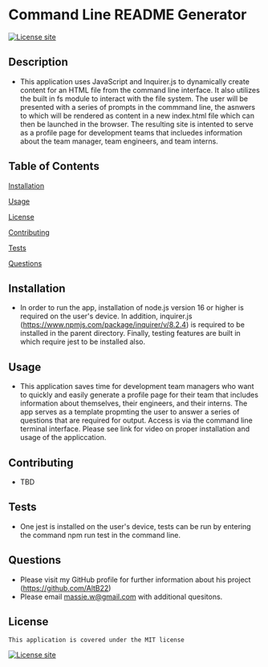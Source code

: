 # Command Line README Generator    
  [![License site](https://img.shields.io/badge/License-MIT-blue.svg)](https://choosealicense.com/licenses/mit)

  ## Description
  - This application uses JavaScript and Inquirer.js to dynamically create content for an HTML file from the command line interface.  It also utilizes the built in fs module to interact with the file system.  The user will be presented with a series of prompts in the commmand line, the asnwers to which will be rendered as content in a new index.html file which can then be launched in the browser.  The resulting site is intented to serve as a profile page for development teams that incluedes information about the team manager, team engineers, and team interns.
  ## Table of Contents
  [Installation](#installation)

  [Usage](#usage)

  [License](#license)

  [Contributing](#contributing)

  [Tests](#tests)

  [Questions](#questions)

  ## Installation
  - In order to run the app, installation of node.js version 16 or higher is required on the user's device.  In addition, inquirer.js (https://www.npmjs.com/package/inquirer/v/8.2.4) is required to be installed in the parent directory.  Finally, testing features are built in which require jest to be installed also.  
  ## Usage
  - This application saves time for development team managers who want to quickly and easily generate a profile page for their team  that includes information about themselves, their engineers, and their interns.  The app serves as a template propmting  the user to answer a series of questions that are required for output.  Access is via the command line terminal interface.  Please see link for video on proper installation and usage of the appliccation.  
  ## Contributing
  - TBD
  ## Tests
  - One jest is installed on the user's device, tests can be run by entering the command npm run test in the command line.
  ## Questions
  - Please visit my GitHub profile for further information about his project (https://github.com/AltB22)
  - Please email massie.w@gmail.com with additional quesitons.
  ## License
    This application is covered under the MIT license

  [![License site](https://img.shields.io/badge/License-MIT-blue.svg)](https://choosealicense.com/licenses/mit)

  
